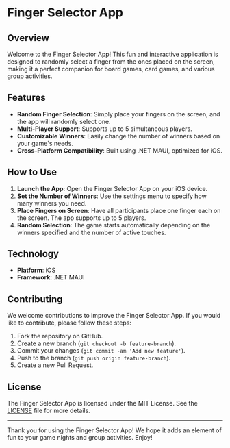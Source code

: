 # Finger Selector App

## Overview
Welcome to the Finger Selector App! This fun and interactive application is designed to randomly select a finger from the ones placed on the screen, making it a perfect companion for board games, card games, and various group activities.

## Features
- **Random Finger Selection**: Simply place your fingers on the screen, and the app will randomly select one.
- **Multi-Player Support**: Supports up to 5 simultaneous players.
- **Customizable Winners**: Easily change the number of winners based on your game's needs.
- **Cross-Platform Compatibility**: Built using .NET MAUI, optimized for iOS.

## How to Use
1. **Launch the App**: Open the Finger Selector App on your iOS device.
2. **Set the Number of Winners**: Use the settings menu to specify how many winners you need.
3. **Place Fingers on Screen**: Have all participants place one finger each on the screen. The app supports up to 5 players.
4. **Random Selection**: The game starts automatically depending on the winners specified and the number of active touches.

## Technology
- **Platform**: iOS
- **Framework**: .NET MAUI

## Contributing
We welcome contributions to improve the Finger Selector App. If you would like to contribute, please follow these steps:
1. Fork the repository on GitHub.
2. Create a new branch (`git checkout -b feature-branch`).
3. Commit your changes (`git commit -am 'Add new feature'`).
4. Push to the branch (`git push origin feature-branch`).
5. Create a new Pull Request.

## License
The Finger Selector App is licensed under the MIT License. See the [LICENSE](LICENSE) file for more details.

---

Thank you for using the Finger Selector App! We hope it adds an element of fun to your game nights and group activities. Enjoy!
